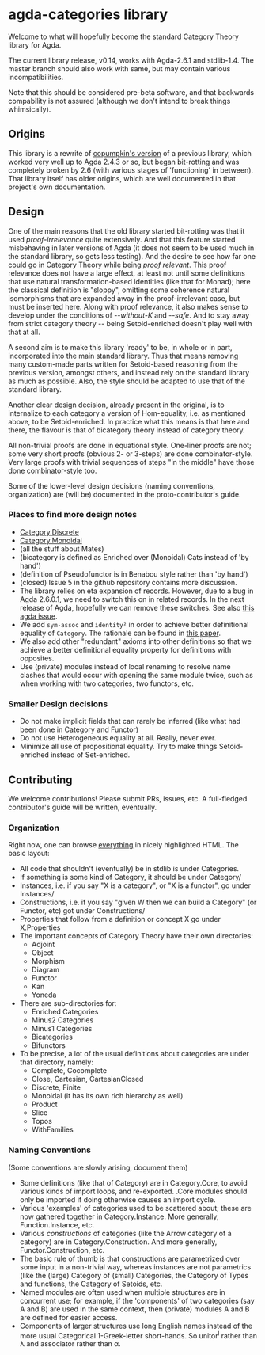 # agda-categories library

Welcome to what will hopefully become the standard Category Theory library for Agda.

The current library release, v0.14, works with Agda-2.6.1 and stdlib-1.4.  The master
branch should also work with same, but may contain various incompatibilities.

Note that this should be considered pre-beta software, and that backwards compability
is not assured (although we don't intend to break things whimsically).

## Origins

This library is a rewrite of [copumpkin's version](https://github.com/copumpkin/categories)
of a previous library, which worked very well up to Agda 2.4.3 or so, but began bit-rotting and
was completely broken by 2.6 (with various stages of 'functioning' in between). That library
itself has older origins, which are well documented in that project's own documentation.

## Design

One of the main reasons that the old library started bit-rotting was that it used
*proof-irrelevance* quite extensively. And that this feature started misbehaving in later
versions of Agda (it does not seem to be used much in the standard library, so gets less
testing). And the desire to see how far one could go in Category Theory while being
*proof relevant*. This proof relevance does not have a large effect, at least not until some
definitions that use natural transformation-based identities (like that for Monad); here
the classical definition is "sloppy", omitting some coherence natural isomorphisms that
are expanded away in the proof-irrelevant case, but must be inserted here. Along with
proof relevance, it also makes sense to develop under the conditions of *--without-K* and
*--safe*.  And to stay away from strict category theory -- being Setoid-enriched doesn't
play well with that at all.

A second aim is to make this library 'ready' to be, in whole or in part, incorporated into
the main standard library. Thus that means removing many custom-made parts written for
Setoid-based reasoning from the previous version, amongst others, and instead rely on the
standard library as much as possible. Also, the style should be adapted to use that of the
standard library.

Another clear design decision, already present in the original, is to internalize to each
category a version of Hom-equality, i.e. as mentioned above, to be
Setoid-enriched.  In practice what this means is that here and there, the flavour is that
of bicategory theory instead of category theory.

All non-trivial proofs are done in equational style. One-liner proofs are not; some very
short proofs (obvious 2- or 3-steps) are done combinator-style. Very large proofs with
trivial sequences of steps "in the middle" have those done combinator-style too.

Some of the lower-level design decisions (naming conventions, organization) are (will be) 
documented in the proto-contributor's guide.

### Places to find more design notes
- [Category.Discrete](Categories/Category/Discrete.agda)
- [Category.Monoidal](Categories/Category/Monoidal.agda)
- (all the stuff about Mates)
- (bicategory is defined as Enriched over (Monoidal) Cats instead of 'by hand')
- (definition of Pseudofunctor is in Benabou style rather than 'by hand')
- (closed) Issue 5 in the github repository contains more discussion.
- The library relies on eta expansion of records. However, due to a bug in Agda
  2.6.0.1, we need to switch this on in related records. In the next release of Agda,
  hopefully we can remove these switches. See also [this agda
  issue](https://github.com/agda/agda/issues/4142).
- We add `sym-assoc` and `identity²` in order to achieve better definitional equality
  of `Category`. The rationale can be found in [this
  paper](https://arxiv.org/pdf/1401.7694.pdf). 
- We also add other "redundant" axioms into other definitions so that we achieve a better
  definitional equality property for definitions with opposites.
- Use (private) modules instead of local renaming to resolve name clashes that
  would occur with opening the same module twice, such as when working with
  two categories, two functors, etc.

### Smaller Design decisions
- Do not make implicit fields that can rarely be inferred (like what had been done in
  Category and Functor)
- Do not use Heterogeneous equality at all. Really, never ever.
- Minimize all use of propositional equality. Try to make things Setoid-enriched instead
  of Set-enriched.

## Contributing

We welcome contributions! Please submit PRs, issues, etc. A full-fledged contributor's guide
will be written, eventually.

### Organization

Right now, one can browse [everything](https://agda.github.io/agda-categories/) in 
nicely highlighted HTML. The basic layout:
- All code that shouldn't (eventually) be in stdlib is under Categories.
- If something is some kind of Category, it should be under Category/
- Instances, i.e. if you say "X is a category", or "X is a functor", go under Instances/
- Constructions, i.e. if you say "given W then we can build a Category" (or Functor, etc)
  got under Constructions/
- Properties that follow from a definition or concept X go under X.Properties
- The important concepts of Category Theory have their own directories:
  - Adjoint
  - Object
  - Morphism
  - Diagram
  - Functor
  - Kan
  - Yoneda
- There are sub-directories for:
  - Enriched Categories
  - Minus2 Categories
  - Minus1 Categories
  - Bicategories
  - Bifunctors
- To be precise, a lot of the usual definitions about categories are under that
  directory, namely:
  - Complete, Cocomplete
  - Close, Cartesian, CartesianClosed
  - Discrete, Finite
  - Monoidal (it has its own rich hierarchy as well)
  - Product
  - Slice
  - Topos
  - WithFamilies

### Naming Conventions

(Some conventions are slowly arising, document them)
- Some definitions (like that of Category) are in Category.Core, to avoid various kinds
  of import loops, and re-exported. .Core modules should only be imported if doing otherwise
  causes an import cycle.
- Various 'examples' of categories used to be scattered about; these are now gathered
  together in Category.Instance. More generally, Function.Instance, etc.
- Various *constructions* of categories (like the Arrow category of a category) are in
  Category.Construction. And more generally, Functor.Construction, etc.
- The basic rule of thumb is that constructions are parametrized over some input in a
  non-trivial way, whereas instances are not parametrics (like the (large) Category of
  (small) Categories, the Category of Types and functions, the Category of Setoids, etc.
- Named modules are often used when multiple structures are in concurrent use; for example,
  if the 'components' of two categories (say A and B) are used in the same context, then
  (private) modules A and B are defined for easier access.
- Components of larger structures use long English names instead of the more usual
  Categorical 1-Greek-letter short-hands.  So unitor<sup>l</sup> rather than
  &lambda; and associator rather than &alpha;.

